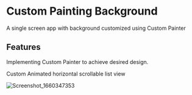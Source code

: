 # Custom Painting Background

A single screen app with background customized using Custom Painter

## Features

Implementing Custom Painter to achieve desired design.

Custom Animated horizontal scrollable list view

![Screenshot_1660347353](https://user-images.githubusercontent.com/24236023/184458053-097887e0-edf6-49eb-bfa2-0cac83f3eaa8.png)
